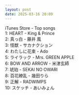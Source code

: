 ```yaml
---
layout: post
date: 2025-03-16 20:09
---
```


iTunes Store - Top songs<br />
1: HEART - King & Prince<br />
2: 真っ白 - 藤井 風<br />
3: 怪獣 - サカナクション<br />
4: わたしに花束 - Ado<br />
5: ライラック - Mrs. GREEN APPLE<br />
6: BOW AND ARROW - 米津玄師<br />
7: 琥珀 - SEKAI NO OWARI<br />
8: 百花繚乱 - 幾田りら<br />
9: 正解 - RADWIMPS<br />
10: スケッチ - あいみょん<br />
